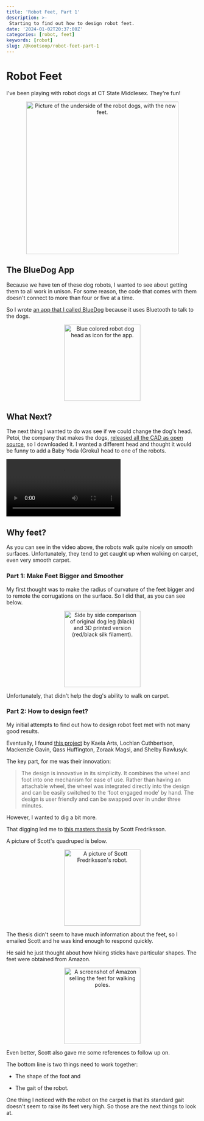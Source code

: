 ```yaml
---
title: 'Robot Feet, Part 1'
description: >-
 Starting to find out how to design robot feet.
date: '2024-01-02T20:37:00Z'
categories: [robot, feet]
keywords: [robot]
slug: /@kootsoop/robot-feet-part-1
---
```


# Robot Feet

I've been playing with robot dogs at CT State Middlesex. They're fun!

<p align="center">
<img src="https://kootsoop.github.io/images/robots/dog_underside.jpg" height="400" width="400" alt="Picture of the underside of the robot dogs, with the new feet.">
</p>

## The BlueDog App

Because we have ten of these dog robots, I wanted to see about getting them to all work in unison.  For some reason, the code that comes with them doesn't connect to more than four or five at a time.

So I wrote [an app that I called BlueDog](https://github.com/CT-State-Middlesex-Kootsookos/BlueDog) because it uses Bluetooth to talk to the dogs.

<p align="center">
<img src="https://kootsoop.github.io/images/robots/Icon180.png" height="200" width="200" alt="Blue colored robot dog head as icon for the app.">
</p>

## What Next?

The next thing I wanted to do was see if we could change the dog's head.  Petoi, the company that makes the dogs, [released all the CAD as open source](https://github.com/PetoiCamp/NonCodeFiles), so I downloaded it.  I wanted a different head and thought it would be funny to add a Baby Yoda (Groku) head to one of the robots.

<video src="https://kootsoop.github.io/images/robots/baby_yoda.mp4" controls="controls" style="max-width: 730px;">
</video>

## Why feet?

As you can see in the video above, the robots walk quite nicely on smooth surfaces.  Unfortunately, they tend to get caught up when walking on carpet, even very smooth carpet.

### Part 1: Make Feet Bigger and Smoother

My first thought was to make the radius of curvature of the feet bigger and to remote the corrugations on the surface.  So I did that, as you can see below.

<p align="center">
<img src="https://kootsoop.github.io/images/robots/dog_legs_comparison.jpg" height="200" width="200" alt="Side by side comparison of original dog leg (black) and 3D printed version (red/black silk filament).">
</p>

Unfortunately, that didn't help the dog's ability to walk on carpet.

### Part 2: How to design feet?

My initial attempts to find out how to design robot feet met with not many good results.

Eventually, I found [this project](https://engineeringdesignfair.ucalgary.ca/mechanical/multifunctional-quadruped-robot-feet/) by Kaela Arts, Lochlan Cuthbertson, Mackenzie Gavin, Qass Huffington, Zoraak Magsi, and Shelby Rawlusyk.

The key part, for me was their innovation:

> The design is innovative in its simplicity. It combines the wheel and foot into one mechanism for ease of use. Rather than having an attachable wheel, the wheel was integrated directly into the design and can be easily switched to the ‘foot engaged mode’ by hand. The design is user friendly and can be swapped over in under three minutes.

However, I wanted to dig a bit more.

That digging led me to [this masters thesis](https://ltu.diva-portal.org/smash/get/diva2:1588775/FULLTEXT01.pdf) by Scott Fredriksson.

A picture of Scott's quadruped is below.

<p align="center">
<img src="https://kootsoop.github.io/images/robots/different_feet.png" height="200" width="200" alt="A picture of Scott Fredriksson's robot.">
</p>

The thesis didn't seem to have much information about the feet, so I emailed Scott and he was kind enough to respond quickly.

He said he just thought about how hiking sticks have particular shapes. The feet were obtained from Amazon.

<p align="center">
<img src="https://kootsoop.github.io/images/robots/feet_on_amazon.png" height="200" width="200" alt="A screenshot of Amazon selling the feet for walking poles.">
</p>

Even better, Scott also gave me some references to follow up on.

The bottom line is two things need to work together:

* The shape of the foot and

* The gait of the robot.

One thing I noticed with the robot on the carpet is that its standard gait doesn't seem to raise its feet very high.  So those are the next things to look at.



